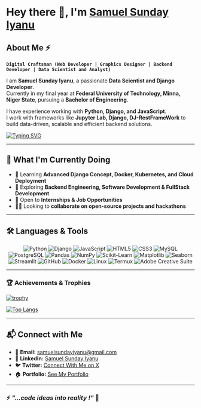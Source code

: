 # Hey there 👋, I'm [Samuel Sunday Iyanu](https://www.linkedin.com/in/samuel-sunday-iyanuoluwa)

## About Me ⚡

**`Digital Craftsman (Web Developer | Graphics Designer | Backend Developer | Data Scientist and Analyst)`**  

I am **Samuel Sunday Iyanu**, a passionate **Data Scientist and Django Developer**.  
Currently in my final year at **Federal University of Technology, Minna, Niger State**, pursuing a **Bachelor of Engineering**.  

I have experience working with **Python, Django, and JavaScript**.  
I work with frameworks like **Jupyter Lab, Django, DJ-RestFrameWork** to build data-driven, scalable and efficient backend solutions.

[![Typing SVG](https://readme-typing-svg.demolab.com?font=Fira+Code&size=24&pause=1000&color=F7F7F7&width=600&lines=Hi%2C+I'm+Samuel+Sunday+Iyanu;I'm+a+Backend+Developer;I'm+a+Web+Developer;I'm+a+Graphics+Designer;I+Love+Learning+New+Tech)](https://git.io/typing-svg)

---

## 🌱 What I'm Currently Doing  

- 🚀 Learning **Advanced Django Concept, Docker, Kubernetes, and Cloud Deployment**  
- 🔎 Exploring **Backend Engineering, Software Development & FullStack Development**  
- 🎯 Open to **Internships & Job Opportunities**  
- 👨‍💻 Looking to **collaborate on open-source projects and hackathons**  

---

## 🛠️ Languages & Tools  
<p align="center"> <img alt="Python" src="https://img.shields.io/badge/python-%2314354C.svg?style=for-the-badge&logo=python&logoColor=white"/> <img alt="Django" src="https://img.shields.io/badge/Django-092E20?style=for-the-badge&logo=django&logoColor=white"/> <img alt="JavaScript" src="https://img.shields.io/badge/javascript-%23323330.svg?&style=for-the-badge&logo=javascript&logoColor=%23F7DF1E" /> <img alt="HTML5" src="https://img.shields.io/badge/html5-%23E34F26.svg?&style=for-the-badge&logo=html5&logoColor=white" /> <img alt="CSS3" src="https://img.shields.io/badge/css3-%231572B6.svg?&style=for-the-badge&logo=css3&logoColor=white" /> <img alt="MySQL" src="https://img.shields.io/badge/MySQL-00000F?style=for-the-badge&logo=mysql&logoColor=white" /> <img alt="PostgreSQL" src="https://img.shields.io/badge/PostgreSQL-316192?style=for-the-badge&logo=postgresql&logoColor=white"/> <img alt="Pandas" src="https://img.shields.io/badge/Pandas-150458?style=for-the-badge&logo=pandas&logoColor=white"/> <img alt="NumPy" src="https://img.shields.io/badge/NumPy-013243?style=for-the-badge&logo=numpy&logoColor=white"/> <img alt="Scikit-Learn" src="https://img.shields.io/badge/scikit--learn-F7931E?style=for-the-badge&logo=scikit-learn&logoColor=white"/> <img alt="Matplotlib" src="https://img.shields.io/badge/Matplotlib-11557C?style=for-the-badge&logo=matplotlib&logoColor=white"/> <img alt="Seaborn" src="https://img.shields.io/badge/Seaborn-4B0082?style=for-the-badge&logoColor=white"/> <img alt="Streamlit" src="https://img.shields.io/badge/Streamlit-FF4B4B?style=for-the-badge&logo=streamlit&logoColor=white"/> <img alt="GitHub" src="https://img.shields.io/badge/GitHub-%2314354C.svg?style=for-the-badge&logo=GitHub&logoColor=white"/> <img alt="Docker" src="https://img.shields.io/badge/docker-2496ED?style=for-the-badge&logo=docker&logoColor=white"/> <img alt="Linux" src="https://img.shields.io/badge/Linux-FCC624?style=for-the-badge&logo=linux&logoColor=black"/> <img alt="Termux" src="https://img.shields.io/badge/Termux-000000?style=for-the-badge&logo=termux&logoColor=white"/> <img alt="Adobe Creative Suite" src="https://img.shields.io/badge/Adobe%20Creative%20Suite-FF0000?style=for-the-badge&logo=adobe&logoColor=white"/> </p>

---

### 🏆 Achievements & Trophies  
[![trophy](https://github-profile-trophy.vercel.app/?username=SamuelComputer&theme=darkhub)](https://github.com/SamuelComputer/github-profile-trophy)


[![Top Langs](https://github-readme-stats.vercel.app/api/top-langs/?username=SamuelComputer&layout=compact&theme=radical)](https://github.com/SamuelComputer/github-readme-stats)

---

## 📬 Connect with Me  

- 📧 **Email:** [samuelsundayiyanu@gmail.com](mailto:samuelsundayiyanu@gmail.com)  
- 💼 **LinkedIn:** [Samuel Sunday Iyanu](https://www.linkedin.com/in/samuel-sunday-iyanuoluwa)  
- 🐦 **Twitter:** [Connect With Me on X](https://x.com/Tech_Bro_Isonu?s=09)  
- 🏠 **Portfolio:** [See My Portfolio](https://samuelsunday.netlify.app/)  

---

### ⚡ *"...code ideas into reality !"* 🚀
